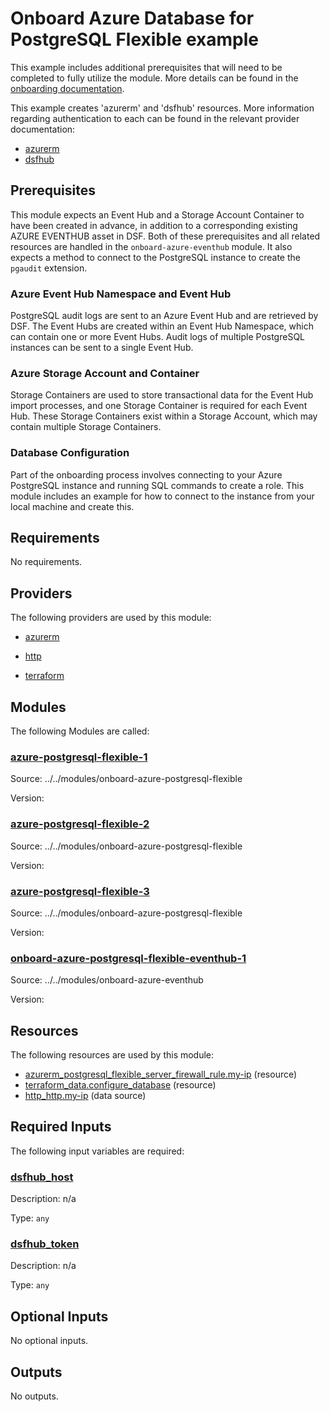 # Onboard Azure Database for PostgreSQL Flexible example
This example includes additional prerequisites that will need to be completed to fully utilize the module. More details can be found in the [onboarding documentation](https://docs.imperva.com/bundle/onboarding-databases-to-sonar-reference-guide/page/Azure-Database-for-PostgreSQL-Flexible-Server-Onboarding-Steps_84345082.html).

This example creates 'azurerm' and 'dsfhub' resources. More information regarding authentication to each can be found in the relevant provider documentation:
- [azurerm](https://registry.terraform.io/providers/hashicorp/azurerm/latest/docs)
- [dsfhub](https://registry.terraform.io/providers/imperva/dsfhub/latest/docs)

## Prerequisites
This module expects an Event Hub and a Storage Account Container to have been created in advance, in addition to a corresponding existing AZURE EVENTHUB asset in DSF. Both of these prerequisites and all related resources are handled in the ``onboard-azure-eventhub`` module. It also expects a method to connect to the PostgreSQL instance to create the ``pgaudit`` extension.

### Azure Event Hub Namespace and Event Hub
PostgreSQL audit logs are sent to an Azure Event Hub and are retrieved by DSF. The Event Hubs are created within an Event Hub Namespace, which can contain one or more Event Hubs. Audit logs of multiple PostgreSQL instances can be sent to a single Event Hub. 

### Azure Storage Account and Container
Storage Containers are used to store transactional data for the Event Hub import processes, and one Storage Container is required for each Event Hub. These Storage Containers exist within a Storage Account, which may contain multiple Storage Containers.

### Database Configuration
Part of the onboarding process involves connecting to your Azure PostgreSQL instance and running SQL commands to create a role. This module includes an example for how to connect to the instance from your local machine and create this. 


<!-- BEGIN_TF_DOCS -->
## Requirements

No requirements.

## Providers

The following providers are used by this module:

- <a name="provider_azurerm"></a> [azurerm](#provider\_azurerm)

- <a name="provider_http"></a> [http](#provider\_http)

- <a name="provider_terraform"></a> [terraform](#provider\_terraform)

## Modules

The following Modules are called:

### <a name="module_azure-postgresql-flexible-1"></a> [azure-postgresql-flexible-1](#module\_azure-postgresql-flexible-1)

Source: ../../modules/onboard-azure-postgresql-flexible

Version:

### <a name="module_azure-postgresql-flexible-2"></a> [azure-postgresql-flexible-2](#module\_azure-postgresql-flexible-2)

Source: ../../modules/onboard-azure-postgresql-flexible

Version:

### <a name="module_azure-postgresql-flexible-3"></a> [azure-postgresql-flexible-3](#module\_azure-postgresql-flexible-3)

Source: ../../modules/onboard-azure-postgresql-flexible

Version:

### <a name="module_onboard-azure-postgresql-flexible-eventhub-1"></a> [onboard-azure-postgresql-flexible-eventhub-1](#module\_onboard-azure-postgresql-flexible-eventhub-1)

Source: ../../modules/onboard-azure-eventhub

Version:

## Resources

The following resources are used by this module:

- [azurerm_postgresql_flexible_server_firewall_rule.my-ip](https://registry.terraform.io/providers/hashicorp/azurerm/latest/docs/resources/postgresql_flexible_server_firewall_rule) (resource)
- [terraform_data.configure_database](https://registry.terraform.io/providers/hashicorp/terraform/latest/docs/resources/data) (resource)
- [http_http.my-ip](https://registry.terraform.io/providers/hashicorp/http/latest/docs/data-sources/http) (data source)

## Required Inputs

The following input variables are required:

### <a name="input_dsfhub_host"></a> [dsfhub\_host](#input\_dsfhub\_host)

Description: n/a

Type: `any`

### <a name="input_dsfhub_token"></a> [dsfhub\_token](#input\_dsfhub\_token)

Description: n/a

Type: `any`

## Optional Inputs

No optional inputs.

## Outputs

No outputs.
<!-- END_TF_DOCS -->